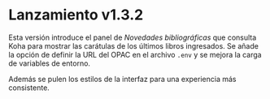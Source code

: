 # Lanzamiento v1.3.2

Esta versión introduce el panel de *Novedades bibliográficas* que consulta Koha para mostrar las carátulas de los últimos libros ingresados. Se añade la opción de definir la URL del OPAC en el archivo `.env` y se mejora la carga de variables de entorno.

Además se pulen los estilos de la interfaz para una experiencia más consistente.
